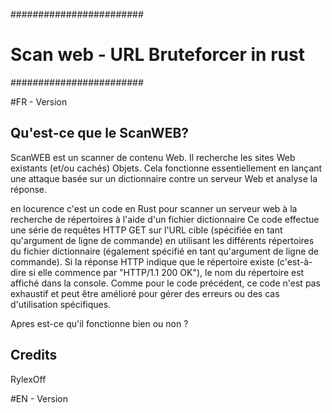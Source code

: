 ########################
# Scan web - URL Bruteforcer in rust
########################

#FR - Version

Qu'est-ce que le ScanWEB?
------------

ScanWEB est un scanner de contenu Web. Il recherche les sites Web existants (et/ou cachés)
Objets. Cela fonctionne essentiellement en lançant une attaque basée sur un dictionnaire contre
un serveur Web et analyse la réponse.

en locurence c'est un code en Rust pour scanner un serveur web à la recherche de répertoires à l'aide d'un fichier dictionnaire
Ce code effectue une série de requêtes HTTP GET sur l'URL cible (spécifiée en tant qu'argument de ligne de commande) en utilisant les différents répertoires du fichier dictionnaire (également spécifié en tant qu'argument de ligne de commande). Si la réponse HTTP indique que le répertoire existe (c'est-à-dire si elle commence par "HTTP/1.1 200 OK"), le nom du répertoire est affiché dans la console. Comme pour le code précédent, ce code n'est pas exhaustif et peut être amélioré pour gérer des erreurs ou des cas d'utilisation spécifiques.

Apres est-ce qu'il fonctionne bien ou non ?

Credits
-------

RylexOff 

#EN - Version
